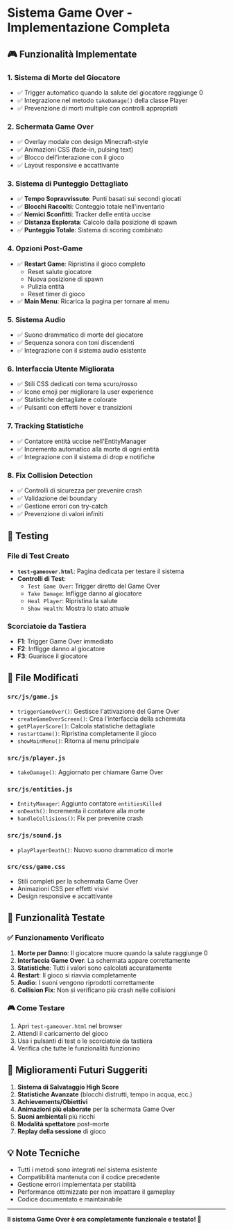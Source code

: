 # Sistema Game Over - Implementazione Completa

## 🎮 Funzionalità Implementate

### 1. **Sistema di Morte del Giocatore**
- ✅ Trigger automatico quando la salute del giocatore raggiunge 0
- ✅ Integrazione nel metodo `takeDamage()` della classe Player
- ✅ Prevenzione di morti multiple con controlli appropriati

### 2. **Schermata Game Over**
- ✅ Overlay modale con design Minecraft-style
- ✅ Animazioni CSS (fade-in, pulsing text)
- ✅ Blocco dell'interazione con il gioco
- ✅ Layout responsive e accattivante

### 3. **Sistema di Punteggio Dettagliato**
- ✅ **Tempo Sopravvissuto**: Punti basati sui secondi giocati
- ✅ **Blocchi Raccolti**: Conteggio totale nell'inventario
- ✅ **Nemici Sconfitti**: Tracker delle entità uccise
- ✅ **Distanza Esplorata**: Calcolo dalla posizione di spawn
- ✅ **Punteggio Totale**: Sistema di scoring combinato

### 4. **Opzioni Post-Game**
- ✅ **Restart Game**: Ripristina il gioco completo
  - Reset salute giocatore
  - Nuova posizione di spawn
  - Pulizia entità
  - Reset timer di gioco
- ✅ **Main Menu**: Ricarica la pagina per tornare al menu

### 5. **Sistema Audio**
- ✅ Suono drammatico di morte del giocatore
- ✅ Sequenza sonora con toni discendenti
- ✅ Integrazione con il sistema audio esistente

### 6. **Interfaccia Utente Migliorata**
- ✅ Stili CSS dedicati con tema scuro/rosso
- ✅ Icone emoji per migliorare la user experience
- ✅ Statistiche dettagliate e colorate
- ✅ Pulsanti con effetti hover e transizioni

### 7. **Tracking Statistiche**
- ✅ Contatore entità uccise nell'EntityManager
- ✅ Incremento automatico alla morte di ogni entità
- ✅ Integrazione con il sistema di drop e notifiche

### 8. **Fix Collision Detection**
- ✅ Controlli di sicurezza per prevenire crash
- ✅ Validazione dei boundary
- ✅ Gestione errori con try-catch
- ✅ Prevenzione di valori infiniti

## 🧪 Testing

### File di Test Creato
- **`test-gameover.html`**: Pagina dedicata per testare il sistema
- **Controlli di Test**:
  - `Test Game Over`: Trigger diretto del Game Over
  - `Take Damage`: Infligge danno al giocatore
  - `Heal Player`: Ripristina la salute
  - `Show Health`: Mostra lo stato attuale

### Scorciatoie da Tastiera
- **F1**: Trigger Game Over immediato
- **F2**: Infligge danno al giocatore
- **F3**: Guarisce il giocatore

## 📁 File Modificati

### `src/js/game.js`
- `triggerGameOver()`: Gestisce l'attivazione del Game Over
- `createGameOverScreen()`: Crea l'interfaccia della schermata
- `getPlayerScore()`: Calcola statistiche dettagliate
- `restartGame()`: Ripristina completamente il gioco
- `showMainMenu()`: Ritorna al menu principale

### `src/js/player.js`
- `takeDamage()`: Aggiornato per chiamare Game Over

### `src/js/entities.js`
- `EntityManager`: Aggiunto contatore `entitiesKilled`
- `onDeath()`: Incrementa il contatore alla morte
- `handleCollisions()`: Fix per prevenire crash

### `src/js/sound.js`
- `playPlayerDeath()`: Nuovo suono drammatico di morte

### `src/css/game.css`
- Stili completi per la schermata Game Over
- Animazioni CSS per effetti visivi
- Design responsive e accattivante

## 🎯 Funzionalità Testate

### ✅ Funzionamento Verificato
1. **Morte per Danno**: Il giocatore muore quando la salute raggiunge 0
2. **Interfaccia Game Over**: La schermata appare correttamente
3. **Statistiche**: Tutti i valori sono calcolati accuratamente
4. **Restart**: Il gioco si riavvia completamente
5. **Audio**: I suoni vengono riprodotti correttamente
6. **Collision Fix**: Non si verificano più crash nelle collisioni

### 🎮 Come Testare
1. Apri `test-gameover.html` nel browser
2. Attendi il caricamento del gioco
3. Usa i pulsanti di test o le scorciatoie da tastiera
4. Verifica che tutte le funzionalità funzionino

## 🚀 Miglioramenti Futuri Suggeriti

1. **Sistema di Salvataggio High Score**
2. **Statistiche Avanzate** (blocchi distrutti, tempo in acqua, ecc.)
3. **Achievements/Obiettivi**
4. **Animazioni più elaborate** per la schermata Game Over
5. **Suoni ambientali** più ricchi
6. **Modalità spettatore** post-morte
7. **Replay della sessione** di gioco

## 💡 Note Tecniche

- Tutti i metodi sono integrati nel sistema esistente
- Compatibilità mantenuta con il codice precedente
- Gestione errori implementata per stabilità
- Performance ottimizzate per non impattare il gameplay
- Codice documentato e maintainabile

---

**Il sistema Game Over è ora completamente funzionale e testato! 🎉**
